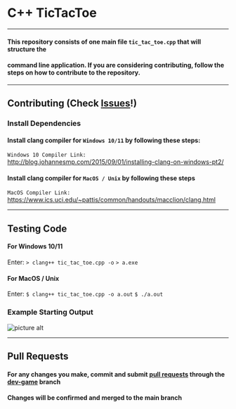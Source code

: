 # C++ TicTacToe 

- - - -
#### This repository consists of one main file `tic_tac_toe.cpp` that will structure the 
#### command line application. If you are considering **contributing**, follow the steps on how to contribute to the repository. 

- - - -
## Contributing (Check [Issues](https://github.com/corey-new/tic-tac-toe-game/issues "Issues")!)
### Install Dependencies

#### Install clang compiler for `Windows 10/11` by following these steps: 
`Windows 10 Compiler Link:` http://blog.johannesmp.com/2015/09/01/installing-clang-on-windows-pt2/

#### Install clang compiler for `MacOS / Unix` by following these steps
`MacOS Compiler Link:` https://www.ics.uci.edu/~pattis/common/handouts/macclion/clang.html

- - - -
## Testing Code

#### For **Windows 10/11**
Enter: 
`> clang++ tic_tac_toe.cpp -o`
`> a.exe`


#### For **MacOS / Unix**
Enter:
`$ clang++ tic_tac_toe.cpp -o a.out`
`$ ./a.out`

### Example Starting Output

![picture alt](exmpleoutput.png)

- - - -
## Pull Requests

#### For any changes you make, commit and submit [pull requests](https://github.com/corey-new/tic-tac-toe-game/pulls "pull requests") through the [dev-game](https://github.com/corey-new/tic-tac-toe-game/tree/dev-game "dev-game") branch

#### Changes will be confirmed and merged to the main branch

